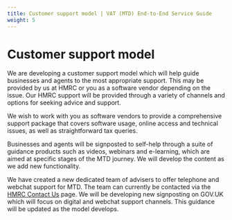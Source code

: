 ```yaml
---
title: Customer support model | VAT (MTD) End-to-End Service Guide
weight: 5
---
```


# Customer support model

We are developing a customer support model which will help guide businesses and agents to the most appropriate support. This may be provided by us at HMRC or you as a software vendor depending on the issue. Our HMRC support will be provided through a variety of channels and options for seeking advice and support.

We wish to work with you as software vendors to provide a comprehensive support package that covers software usage, online access and technical issues, as well as straightforward tax queries. 

Businesses and agents will be signposted to self-help through a suite of guidance products such as videos, webinars and e-learning, which are aimed at specific stages of the MTD journey. We will develop the content as we add new functionality.

We have created a new dedicated team of advisers to offer telephone and webchat support for MTD. The team can currently be contacted via the [HMRC Contact Us](https://www.gov.uk/government/organisations/hm-revenue-customs/contact) page. We will be developing new signposting on GOV.UK which will focus on digital and webchat support channels. This guidance will be updated as the model develops.
